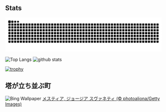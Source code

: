 ## Stats
<picture>
  <source media="(prefers-color-scheme: dark)" srcset="https://raw.githubusercontent.com/ba230t/ba230t/output/github-contribution-grid-snake-dark.svg">
  <source media="(prefers-color-scheme: light)" srcset="https://raw.githubusercontent.com/ba230t/ba230t/output/github-contribution-grid-snake.svg">
  <img alt="github contribution grid snake animation" src="https://raw.githubusercontent.com/ba230t/ba230t/output/github-contribution-grid-snake.svg">
</picture>

<p align="left">
  <img alt="Top Langs" height="150px" src="https://github-readme-stats.vercel.app/api/top-langs/?username=ba230t&layout=compact&theme=transparent" />
  <img alt="github stats" height="150px" src="https://github-readme-stats.vercel.app/api?username=ba230t&theme=transparent" />
</p>

[![trophy](https://github-profile-trophy.vercel.app/?username=ba230t&theme=transparent&column=7)](https://github.com/ryo-ma/github-profile-trophy)


<!-- Bing Wallpaper Start -->
## 塔が立ち並ぶ町
![Bing Wallpaper](https://www.bing.com/th?id=OHR.SnowySvaneti_JA-JP2274619860_1920x1080.jpg&rf=LaDigue_1920x1080.jpg&pid=hp)
[メスティア, ジョージア スヴァネティ (© photoaliona/Getty Images)](https://www.bing.com/search?q=%E3%82%B8%E3%83%A7%E3%83%BC%E3%82%B8%E3%82%A2%E3%81%AE%E3%83%A1%E3%82%B9%E3%83%86%E3%82%A3%E3%82%A2&form=hpcapt&filters=HpDate%3a%2220250207_1500%22)
<!-- Bing Wallpaper End -->

